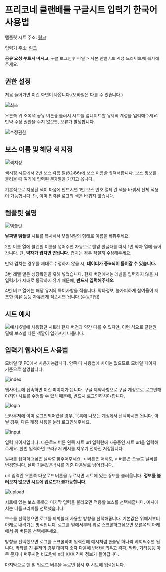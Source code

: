 # 프리코네 클랜배틀 구글시트 입력기 한국어 사용법
템플릿 시트 주소: [링크](https://docs.google.com/spreadsheets/d/1EWZFHY1QPzJJTGdvOByrV6NpJ30DY-aT_kpHCBzMy0Y/edit?usp=sharing)

입력기 주소: [링크](https://grimm-priconne.herokuapp.com)

**공유 요청 누르지 마시고**, 구글 로그인후 파일 > 사본 만들기로 계정 드라이브에 복사해주세요. 
## 권한 설정
처음 들어가면 이런 화면이 나옵니다.(모바일은 다를 수 있습니다.)

![최초](https://github.com/Clickin/priconne-clanbattle-sheet-helper/blob/master/examples/image/ko/first.png)

오른쪽 위 초록색 공유 버튼을 눌러서 시트를 업데이트할 유저의 계정을 입력해주세요. 만약 수정 권한을 주지 않으면, 오류가 발생합니다.

![수정권한](https://github.com/Clickin/priconne-clanbattle-sheet-helper/blob/master/examples/image/ko/share.png)
## 보스 이름 및 해당 색 지정
![색지정](https://github.com/Clickin/priconne-clanbattle-sheet-helper/blob/master/examples/image/ko/reference.png)

색지정 시트에서 2번 보스 이름 열(B2:B6)에 보스 이름을 입력해줍니다. 보스 정보를 불러올 때 여기에 입력된 문자열을 가지고 옵니다.

기본적으로 지정된 색이 마음에 안드시면 1번 보스 번호 열의 칸 색을 바꿔서 전체 적용이 가능합니다. 단, 이미 입력된 로그의 색은 바뀌지 않습니다.

## 템플릿 설명
![템플릿](https://github.com/Clickin/priconne-clanbattle-sheet-helper/blob/master/examples/image/ko/content.png)

**날짜별 템플릿** 시트를 복사해서 M월N일의 형태로 이름을 바꿔주세요.

2번 이름 열에 클랜원 이름을 넣어주면 자동으로 맨앞 한글자를 따서 1번 약자 열에 들어갑니다. 단, **약자가 겹치면 안됩니다.** 겹치는 경우 적절히 수정해주세요.

만약 겹치는 경우를 제대로 수정하지 않을 시, **데이터가 중복되어 들어갈 수 있습니다.**

3번 레벨 열은 성장확인을 위해 넣었습니다. 현재 버전에서는 레벨을 입력하지 않을 시 입력기가 제대로 동작하지 않기 때문에, **반드시 입력해주세요.**

4번 비고 열에는 해당 유저의 특이사항을 적습니다. 막타정보, 불가피하게 참여율이 저조한 이유 등등 자유롭게 적으시면 됩니다.(수동기입)

## 시트 예시
![예시](https://github.com/Clickin/priconne-clanbattle-sheet-helper/blob/master/examples/image/ko/example.png)
6월에 사용했던 시트라 현재 버전과 약간 다를 수 있지만, 이런 식으로 클랜원 딜에 보스별 다른 색깔이 입혀져서 나옵니다.

## 입력기 웹사이트 사용법
모바일 및 PC에서 사용가능합니다. 양쪽 다 사용법에 차이는 없으므로 모바일 페이지 기준으로 설명합니다.

![index](https://github.com/Clickin/priconne-clanbattle-sheet-helper/blob/master/examples/image/ko/index.png)

웹사이트에 접속하면 이런 페이지가 뜹니다. 구글 제약사항으로 구글 계정으로 로그인해야지만 시트를 수정할 수 있기 때문에, 반드시 로그인하셔야 합니다.

![login](https://github.com/Clickin/priconne-clanbattle-sheet-helper/blob/master/examples/image/ko/login.png)

브라우저에 이미 로그인되어있을 경우, 목록에 나오는 계정에서 선택하시면 됩니다. 아닐 경우, 다른 계정 사용을 눌러 로그인해주세요.

![input](https://github.com/Clickin/priconne-clanbattle-sheet-helper/blob/master/examples/image/ko/input.png)

입력 페이지입니다. 다운로드 버튼 왼쪽 시트 url 입력란에 사용중인 시트 url을 입력해주세요. 한번 입력하면 브라우저 캐시를 지우기 전까진 저장됩니다.

날짜를 입력하고싶은 날짜로 맞추어주세요. < 버튼은 어제로, > 버튼은 오늘로 날짜를 변경합니다. 날짜 기본값은 5시를 기준 다음날로 넘어갑니다.

url 입력란 오른쪽 다운로드 버튼을 누르시면 시트에 있는 정보를 불러옵니다. **정보를 불러오지 않으면 시트에 업로드가 불가능합니다.**

![upload](https://github.com/Clickin/priconne-clanbattle-sheet-helper/blob/master/examples/image/ko/upload.png)

시트에 있는 보스 목록과 마지막 입력을 불러오면 적용할 보스를 선택해줍니다. 예시에서는 니들크리퍼를 선택했습니다.

보스를 선택했으면 로그를 베껴쓸때 사용할 방향을 선택해줍니다. 기본값은 위에서부터 아래로 내려가는 방식입니다.
로그를 밑에서부터 위로 스크롤하고싶으면 오른쪽의 아래에서 위 버튼을 선택해주세요.

방향을 선택했으면 로그를 스크롤하며 입력란에 예시처럼 한줄당 하나씩 베껴써주면 됩니다.
막타를 친 유저의 경우 대미지 숫자 다음에 빈칸을 띄우고 격파, 막타, 기타등등 아무 문자나 써주시면 비고란에 n타 XXX 격파 정보가 들어갑니다.

마지막으로 맨 밑 업로드 버튼을 누르면 잠시 후 시트에 입력됩니다.
